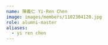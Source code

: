 ```yaml
---
name: 陳義仁 Yi-Ren Chen 
image: images/members/1102304120.jpg 
role: alumni-master
aliases:
  - yi ren chen
---
```


